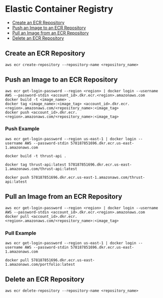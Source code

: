 # Elastic Container Registry

- [Create an ECR Repository](#create-an-ecr-repository)
- [Push an Image to an ECR Repository](#push-an-image-to-an-ecr-repository)
- [Pull an Image from an ECR Repository](#pull-an-image-from-an-ecr-repository)
- [Delete an ECR Repository](#delete-an-ecr-repository)

## Create an ECR Repository

```shell
aws ecr create-repository --repository-name <repository_name>
```

## Push an Image to an ECR Repository

```shell
aws ecr get-login-password --region <region> | docker login --username AWS --password-stdin <account_id>.dkr.ecr.<region>.amazonaws.com
docker build -t <image_name> .
docker tag <image_name>:<image_tag> <account_id>.dkr.ecr.<region>.amazonaws.com/<repository_name>:<image_tag>
docker push <account_id>.dkr.ecr.<region>.amazonaws.com/<repository_name>:<image_tag>
```

### Push Example

```shell
aws ecr get-login-password --region us-east-1 | docker login --username AWS --password-stdin 578187851696.dkr.ecr.us-east-1.amazonaws.com

docker build -t thrust-api .

docker tag thrust-api:latest 578187851696.dkr.ecr.us-east-1.amazonaws.com/thrust-api:latest

docker push 578187851696.dkr.ecr.us-east-1.amazonaws.com/thrust-api:latest
```

## Pull an Image from an ECR Repository

```shell
aws ecr get-login-password --region <region> | docker login --username AWS --password-stdin <account_id>.dkr.ecr.<region>.amazonaws.com
docker pull <account_id>.dkr.ecr.<region>.amazonaws.com/<repository_name>:<image_tag>
```

### Pull Example

```shell
aws ecr get-login-password --region us-east-1 | docker login --username AWS --password-stdin 578187851696.dkr.ecr.us-east-1.amazonaws.com

docker pull 578187851696.dkr.ecr.us-east-1.amazonaws.com/portfolio:latest
```

## Delete an ECR Repository

```shell
aws ecr delete-repository --repository-name <repository_name>
```
